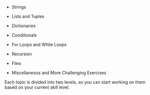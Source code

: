 
- Strings

- Lists and Tuples

- Dictionaries

- Conditionals

- For Loops and While Loops

- Recursion

- Files

- Miscellaneous and More Challenging Exercises

Each topic is divided into two levels, so you can start working on them based on your current skill level.
